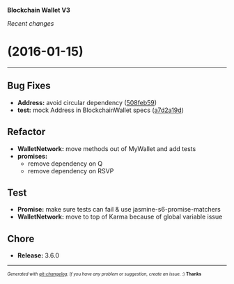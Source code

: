__Blockchain Wallet V3__

_Recent changes_

#   (2016-01-15)



---

## Bug Fixes

- **Address:** avoid circular dependency
  ([508feb59](https://github.com/blockchain/My-Wallet-V3/commit/508feb59a471e37ed3d6937e1048d1ca35f478eb))
- **test:** mock Address in BlockchainWallet specs
  ([a7d2a19d](https://github.com/blockchain/My-Wallet-V3/commit/a7d2a19dd6fbc68fda96523c5a2701e7408acc2b))


## Refactor

- **WalletNetwork:** move methods out of MyWallet and add tests
- **promises:**
  - remove dependency on Q
  - remove dependency on RSVP


## Test

- **Promise:** make sure tests can fail & use jasmine-s6-promise-matchers
- **WalletNetwork:** move to top of Karma because of global variable issue


## Chore

- **Release:** 3.6.0



---
<sub><sup>*Generated with [git-changelog](https://github.com/rafinskipg/git-changelog). If you have any problem or suggestion, create an issue.* :) **Thanks** </sub></sup>